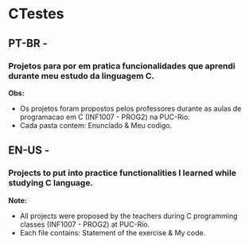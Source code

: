 # CTestes
## PT-BR - 
### Projetos para por em pratica funcionalidades que aprendi durante meu estudo da linguagem C.
**Obs:**
- Os projetos foram propostos pelos professores durante as aulas de programacao em C (INF1007 - PROG2) na PUC-Rio.
- Cada pasta contem: Enunciado & Meu codigo.

## EN-US - 
### Projects to put into practice functionalities I learned while studying C language.
**Note:**
- All projects were proposed by the teachers during C programming classes (INF1007 - PROG2) at PUC-Rio.
- Each file contains: Statement of the exercise & My code.
